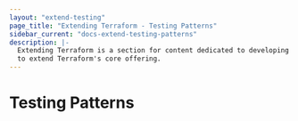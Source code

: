 ```yaml
---
layout: "extend-testing"
page_title: "Extending Terraform - Testing Patterns"
sidebar_current: "docs-extend-testing-patterns"
description: |-
  Extending Terraform is a section for content dedicated to developing Plugins
  to extend Terraform's core offering.
---
```


# Testing Patterns
